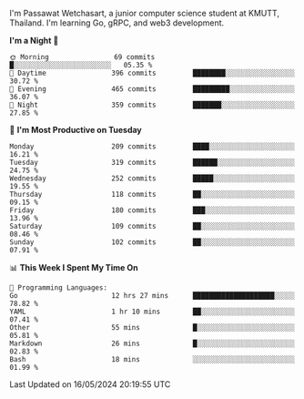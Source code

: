 
I'm Passawat Wetchasart, a junior computer science student at KMUTT, Thailand. I'm learning Go, gRPC, and web3 development.



<!--START_SECTION:waka-->
**I'm a Night 🦉** 

```text
🌞 Morning                69 commits          █░░░░░░░░░░░░░░░░░░░░░░░░   05.35 % 
🌆 Daytime                396 commits         ████████░░░░░░░░░░░░░░░░░   30.72 % 
🌃 Evening                465 commits         █████████░░░░░░░░░░░░░░░░   36.07 % 
🌙 Night                  359 commits         ███████░░░░░░░░░░░░░░░░░░   27.85 % 
```
📅 **I'm Most Productive on Tuesday** 

```text
Monday                   209 commits         ████░░░░░░░░░░░░░░░░░░░░░   16.21 % 
Tuesday                  319 commits         ██████░░░░░░░░░░░░░░░░░░░   24.75 % 
Wednesday                252 commits         █████░░░░░░░░░░░░░░░░░░░░   19.55 % 
Thursday                 118 commits         ██░░░░░░░░░░░░░░░░░░░░░░░   09.15 % 
Friday                   180 commits         ███░░░░░░░░░░░░░░░░░░░░░░   13.96 % 
Saturday                 109 commits         ██░░░░░░░░░░░░░░░░░░░░░░░   08.46 % 
Sunday                   102 commits         ██░░░░░░░░░░░░░░░░░░░░░░░   07.91 % 
```


📊 **This Week I Spent My Time On** 

```text
💬 Programming Languages: 
Go                       12 hrs 27 mins      ████████████████████░░░░░   78.82 % 
YAML                     1 hr 10 mins        ██░░░░░░░░░░░░░░░░░░░░░░░   07.41 % 
Other                    55 mins             █░░░░░░░░░░░░░░░░░░░░░░░░   05.81 % 
Markdown                 26 mins             █░░░░░░░░░░░░░░░░░░░░░░░░   02.83 % 
Bash                     18 mins             ░░░░░░░░░░░░░░░░░░░░░░░░░   01.99 % 
```


 Last Updated on 16/05/2024 20:19:55 UTC
<!--END_SECTION:waka-->

<!--
**markpassawat/markpassawat** is a ✨ _special_ ✨ repository because its `README.md` (this file) appears on your GitHub profile.

Here are some ideas to get you started:

- 🔭 I’m currently working on ...
- 🌱 I’m currently learning ...
- 👯 I’m looking to collaborate on ...
- 🤔 I’m looking for help with ...
- 💬 Ask me about ...
- 📫 How to reach me: ...
- 😄 Pronouns: He/Him
- ⚡ Fun fact: ...
-->
